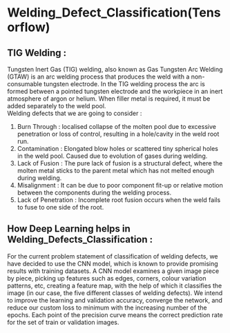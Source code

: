 # Welding_Defect_Classification(Tensorflow)
## TIG Welding : 
Tungsten Inert Gas (TIG) welding, also known as Gas Tungsten Arc Welding (GTAW)  is an arc welding process that produces the weld with a non-consumable tungsten  electrode. In the TIG welding process the arc is formed between a pointed tungsten  electrode and the workpiece in an inert atmosphere of argon or helium. When filler metal is required, it must be added separately to the  weld pool.  
Welding defects that we are going to consider : 
  1) Burn Through :  localised collapse of the molten pool due to excessive penetration or loss of control, resulting in a hole/cavity in the weld root run.
  2) Contamination : Elongated blow holes or scattered tiny spherical holes in the weld pool. Caused due to evolution of gases during welding.
  3) Lack of Fusion : The pure lack of fusion is a structural defect, where the molten metal sticks to the parent metal which has not melted enough during welding.
  4) Misalignment : It can be due to poor component fit-up or relative motion between the components during the welding process.
  5) Lack of Penetration : Incomplete root fusion occurs when the weld fails to fuse to one side of the root. 

## How Deep Learning helps in Welding_Defects_Classification : 
For the current problem statement of classification of welding defects, we have decided to use the CNN model, which is known to provide promising results with training datasets. A CNN model examines a given image piece by piece, picking up features such as edges, corners, colour variation patterns, etc, creating a feature map, with the help of which it classifies the image (in our case, the five different classes of welding defects). We intend to improve the learning and validation accuracy, converge the network, and reduce our custom loss to minimum with the increasing number of the epochs. Each point of the precision curve means the correct prediction rate for the set of train or validation images.
